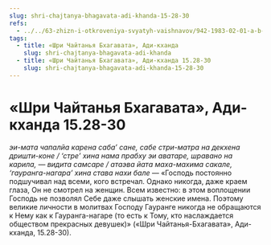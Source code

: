 ```yaml
---
slug: shri-chajtanya-bhagavata-adi-khanda-15-28-30
refs:
  - ../../63-zhizn-i-otkroveniya-svyatyh-vaishnavov/942-1983-02-01-a-b-o-zhizni-i-nasledii-svyatyh-vajshnavov.md
tags:
  - title: «Шри Чайтанья Бхагавата», Ади-кханда
    slug: shri-chajtanya-bhagavata-adi-khanda
  - title: «Шри Чайтанья Бхагавата», Ади-кханда 15.28-30
    slug: shri-chajtanya-bhagavata-adi-khanda-15-28-30
---
```


# «Шри Чайтанья Бхагавата», Ади-кханда 15.28-30

*эи-мата чапалйа карена саба’ сане, сабе стри-матра на декхена дришти-коне / ‘стре’ хина нама прабху эи аватаре, шравано на карила, — видита самсаре / атаэва йата маха-махима сакале, ‘гауранга-нагара’ хина става нахи бале* — «Господь постоянно подшучивал над всеми, кого встречал. Однако никогда, даже краем глаза, Он не смотрел на женщин. Всем известно: в этом воплощении Господь не позволял Себе даже слышать женские имена. Поэтому великие личности в молитвах Господу Гауранге никогда не обращаются к Нему как к Гауранга-нагаре (то есть к Тому, кто наслаждается обществом прекрасных девушек)» («Шри Чайтанья-Бхагавата», Ади-кханда, 15.28-30).
